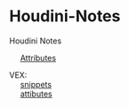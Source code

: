 # Houdini-Notes
Houdini Notes <br />

&nbsp;&nbsp;&nbsp;&nbsp;  [Attributes](Attributes.md) <br />


VEX: <br />
&nbsp;&nbsp;&nbsp;&nbsp;  [snippets](VEX_snippets.md) <br />
&nbsp;&nbsp;&nbsp;&nbsp;  [attibutes](Attributes.md) <br />
